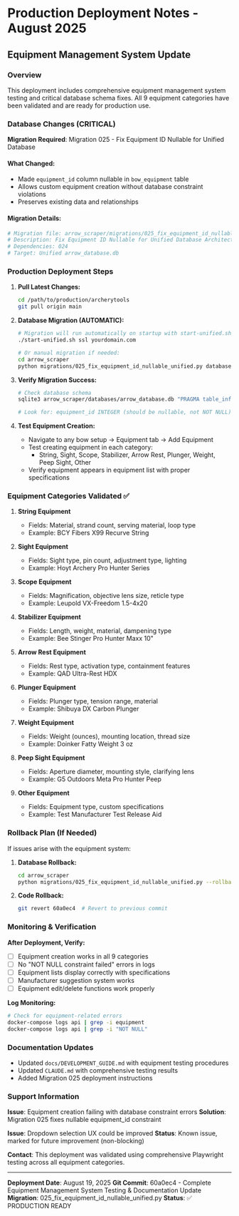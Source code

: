 # Production Deployment Notes - August 2025

## Equipment Management System Update

### Overview
This deployment includes comprehensive equipment management system testing and critical database schema fixes. All 9 equipment categories have been validated and are ready for production use.

### Database Changes (CRITICAL)
**Migration Required**: Migration 025 - Fix Equipment ID Nullable for Unified Database

#### What Changed:
- Made `equipment_id` column nullable in `bow_equipment` table
- Allows custom equipment creation without database constraint violations
- Preserves existing data and relationships

#### Migration Details:
```bash
# Migration file: arrow_scraper/migrations/025_fix_equipment_id_nullable_unified.py
# Description: Fix Equipment ID Nullable for Unified Database Architecture
# Dependencies: 024
# Target: Unified arrow_database.db
```

### Production Deployment Steps

1. **Pull Latest Changes:**
   ```bash
   cd /path/to/production/archerytools
   git pull origin main
   ```

2. **Database Migration (AUTOMATIC):**
   ```bash
   # Migration will run automatically on startup with start-unified.sh
   ./start-unified.sh ssl yourdomain.com
   
   # Or manual migration if needed:
   cd arrow_scraper
   python migrations/025_fix_equipment_id_nullable_unified.py databases/arrow_database.db
   ```

3. **Verify Migration Success:**
   ```bash
   # Check database schema
   sqlite3 arrow_scraper/databases/arrow_database.db "PRAGMA table_info(bow_equipment);"
   
   # Look for: equipment_id INTEGER (should be nullable, not NOT NULL)
   ```

4. **Test Equipment Creation:**
   - Navigate to any bow setup → Equipment tab → Add Equipment
   - Test creating equipment in each category:
     - String, Sight, Scope, Stabilizer, Arrow Rest, Plunger, Weight, Peep Sight, Other
   - Verify equipment appears in equipment list with proper specifications

### Equipment Categories Validated ✅

1. **String Equipment**
   - Fields: Material, strand count, serving material, loop type
   - Example: BCY Fibers X99 Recurve String

2. **Sight Equipment**
   - Fields: Sight type, pin count, adjustment type, lighting
   - Example: Hoyt Archery Pro Hunter Series

3. **Scope Equipment**
   - Fields: Magnification, objective lens size, reticle type
   - Example: Leupold VX-Freedom 1.5-4x20

4. **Stabilizer Equipment**
   - Fields: Length, weight, material, dampening type
   - Example: Bee Stinger Pro Hunter Maxx 10"

5. **Arrow Rest Equipment**
   - Fields: Rest type, activation type, containment features
   - Example: QAD Ultra-Rest HDX

6. **Plunger Equipment**
   - Fields: Plunger type, tension range, material
   - Example: Shibuya DX Carbon Plunger

7. **Weight Equipment**
   - Fields: Weight (ounces), mounting location, thread size
   - Example: Doinker Fatty Weight 3 oz

8. **Peep Sight Equipment**
   - Fields: Aperture diameter, mounting style, clarifying lens
   - Example: G5 Outdoors Meta Pro Hunter Peep

9. **Other Equipment**
   - Fields: Equipment type, custom specifications
   - Example: Test Manufacturer Test Release Aid

### Rollback Plan (If Needed)

If issues arise with the equipment system:

1. **Database Rollback:**
   ```bash
   cd arrow_scraper
   python migrations/025_fix_equipment_id_nullable_unified.py --rollback databases/arrow_database.db
   ```

2. **Code Rollback:**
   ```bash
   git revert 60a0ec4  # Revert to previous commit
   ```

### Monitoring & Verification

**After Deployment, Verify:**
- [ ] Equipment creation works in all 9 categories
- [ ] No "NOT NULL constraint failed" errors in logs
- [ ] Equipment lists display correctly with specifications
- [ ] Manufacturer suggestion system works
- [ ] Equipment edit/delete functions work properly

**Log Monitoring:**
```bash
# Check for equipment-related errors
docker-compose logs api | grep -i equipment
docker-compose logs api | grep -i "NOT NULL"
```

### Documentation Updates

- Updated `docs/DEVELOPMENT_GUIDE.md` with equipment testing procedures
- Updated `CLAUDE.md` with comprehensive testing results
- Added Migration 025 deployment instructions

### Support Information

**Issue**: Equipment creation failing with database constraint errors
**Solution**: Migration 025 fixes nullable equipment_id constraint

**Issue**: Dropdown selection UX could be improved
**Status**: Known issue, marked for future improvement (non-blocking)

**Contact**: This deployment was validated using comprehensive Playwright testing across all equipment categories.

---

**Deployment Date**: August 19, 2025
**Git Commit**: 60a0ec4 - Complete Equipment Management System Testing & Documentation Update
**Migration**: 025_fix_equipment_id_nullable_unified.py
**Status**: ✅ PRODUCTION READY